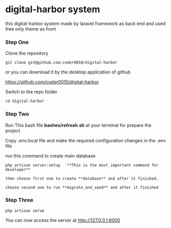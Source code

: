 # digital-harbor system

this digital-harbor system made by laravel framework as back end and used free only theme as front
### Step One

Clone the repository

    git clone git@github.com:coder0010/digital-harbor

or you can download it by the desktop application of github

https://github.com/coder0010/digital-harbor

Switch to the repo folder

    cd digital-harbor

### Step Two

Run This bash file **bashes/refresh.sh** at your terminal for prepare the project

Copy .env.local file and make the required configuration changes in the .env file

run this command to create main database

    php artisan server:setup   **This is the most important command for developer**

    then choose first one to create **database** and after it finished,

    choose second one to run **migrate_and_seed** and after it finished

### Step Three

    php artisan serve

You can now access the server at http://127.0.0.1:8000
